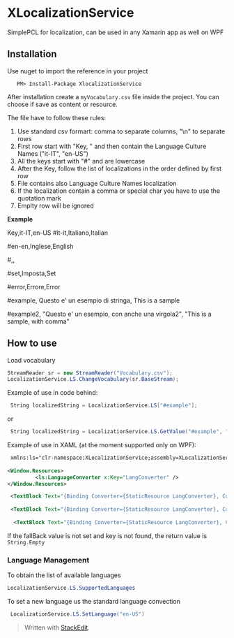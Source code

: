 # XLocalizationService
SimplePCL for localization, can be used in any Xamarin app as well on WPF

## Installation ##

Use nuget to import the reference in your project

       PM> Install-Package XlocalizationService 

After installation create a `myVocabulary.csv` file inside the project. You can choose if save as content or resource.

The file have to follow these rules:

 1. Use standard csv formart: comma to separate columns, "\n" to separate rows 
 2. First row start with "Key, " and then contain the Language Culture Names ("it-IT", "en-US")
 2. All the keys start with "\#" and are lowercase
 3. After the Key, follow the list of localizations in the order defined by first row
 4. File contains also Language Culture Names localization
 5. If the localization contain a comma or special char you have to use the quotation mark
 6. Emplty row will be ignored

**Example**

﻿﻿﻿Key,it-IT,en-US
\#it-it,Italiano,Italian

\#en-en,Inglese,English

\#,,

\#set,Imposta,Set

\#error,Errore,Error

\#example, Questo e' un esempio di stringa, This is a sample

\#example2, "Questo e' un esempio, con anche una virgola2", "This is a sample, with comma"





## How to use ##
Load vocabulary

```csharp
StreamReader sr = new StreamReader("Vocabulary.csv"); 
LocalizationService.LS.ChangeVocabulary(sr.BaseStream); 

```
  

Example of use in code behind:
```csharp
 String localizedString = LocalizationService.LS["#example"];
```
or
```csharp
 String localizedString = LocalizationService.LS.GetValue("#example", "fallBackValue)";
```


Example of use in XAML (at the moment supported only on WPF):
```XML
 xmlns:ls="clr-namespace:XLocalizationService;assembly=XLocalizationService.Win"
 
<Window.Resources> 
         <ls:LanguageConverter x:Key="LangConverter" /> 
</Window.Resources> 

 <TextBlock Text="{Binding Converter={StaticResource LangConverter}, ConverterParameter=#key}"/>
 
 <TextBlock Text="{Binding Converter={StaticResource LangConverter}, ConverterParameter=#key|fallbackValue}"/>
 
  <TextBlock Text="{Binding Converter={StaticResource LangConverter}, ConverterParameter=#key|fallbackValue| strinfToConcatenate}"/>
```
If the fallBack value is not set and key is not found, the return value is  `String.Empty`

### Language Management ###

To obtain the list of available languages
```csharp
LocalizationService.LS.SupportedLanguages
```

To set a new language us the standard language convection
```csharp
 LocalizationService.LS.SetLanguage("en-US")
```


> Written with [StackEdit](https://stackedit.io/).

